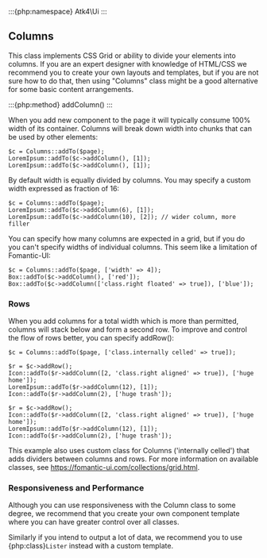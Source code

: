 :::{php:namespace} Atk4\Ui
:::

## Columns

This class implements CSS Grid or ability to divide your elements into columns. If you are an expert
designer with knowledge of HTML/CSS we recommend you to create your own layouts and templates, but
if you are not sure how to do that, then using "Columns" class might be a good alternative for some
basic content arrangements.

:::{php:method} addColumn()
:::

When you add new component to the page it will typically consume 100% width of its container. Columns
will break down width into chunks that can be used by other elements:

```
$c = Columns::addTo($page);
LoremIpsum::addTo($c->addColumn(), [1]);
LoremIpsum::addTo($c->addColumn(), [1]);
```

By default width is equally divided by columns. You may specify a custom width expressed as fraction of 16:

```
$c = Columns::addTo($page);
LoremIpsum::addTo($c->addColumn(6), [1]);
LoremIpsum::addTo($c->addColumn(10), [2]); // wider column, more filler
```

You can specify how many columns are expected in a grid, but if you do you can't specify widths of individual
columns. This seem like a limitation of Fomantic-UI:

```
$c = Columns::addTo($page, ['width' => 4]);
Box::addTo($c->addColumn(), ['red']);
Box::addTo($c->addColumn(['class.right floated' => true]), ['blue']);
```

### Rows

When you add columns for a total width which is more than permitted, columns will stack below and form a second
row. To improve and control the flow of rows better, you can specify addRow():

```
$c = Columns::addTo($page, ['class.internally celled' => true]);

$r = $c->addRow();
Icon::addTo($r->addColumn([2, 'class.right aligned' => true]), ['huge home']);
LoremIpsum::addTo($r->addColumn(12), [1]);
Icon::addTo($r->addColumn(2), ['huge trash']);

$r = $c->addRow();
Icon::addTo($r->addColumn([2, 'class.right aligned' => true]), ['huge home']);
LoremIpsum::addTo($r->addColumn(12), [1]);
Icon::addTo($r->addColumn(2), ['huge trash']);
```

This example also uses custom class for Columns ('internally celled') that adds dividers between columns and rows.
For more information on available classes, see https://fomantic-ui.com/collections/grid.html.

### Responsiveness and Performance

Although you can use responsiveness with the Column class to some degree, we recommend that you create your own
component template where you can have greater control over all classes.

Similarly if you intend to output a lot of data, we recommend you to use {php:class}`Lister` instead with a custom
template.
